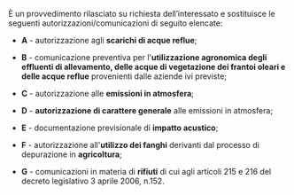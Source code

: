 È un provvedimento rilasciato su richiesta dell’interessato e sostituisce le seguenti autorizzazioni/comunicazioni di seguito elencate:

- **A** - autorizzazione agli **scarichi di acque reflue**;
- **B** - comunicazione preventiva per l'**utilizzazione agronomica degli effluenti di allevamento, delle acque di vegetazione dei frantoi oleari e delle acque reflue** provenienti dalle aziende ivi previste;
- **C** - autorizzazione alle **emissioni in atmosfera**;

- **D** - **autorizzazione di carattere generale** alle emissioni in atmosfera;

- **E** - documentazione previsionale di **impatto acustico**;

- **F** - autorizzazione all'**utilizzo dei fanghi** derivanti dal processo di depurazione in **agricoltura**;

- **G** - comunicazioni in materia di **rifiuti** di cui agli articoli 215 e 216 del decreto legislativo 3 aprile 2006, n.152.
